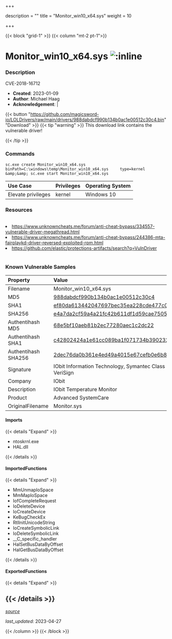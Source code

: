 +++

description = ""
title = "Monitor_win10_x64.sys"
weight = 10

+++


{{< block "grid-1" >}}
{{< column "mt-2 pt-1">}}


# Monitor_win10_x64.sys ![:inline](/images/twitter_verified.png) 


### Description

CVE-2018-16712

- **Created**: 2023-01-09
- **Author**: Michael Haag
- **Acknowledgement**:  | [](https://twitter.com/)

{{< button "https://github.com/magicsword-io/LOLDrivers/raw/main/drivers/988dabdcf990b134b0ac1e00512c30c4.bin" "Download" >}}
{{< tip "warning" >}}
This download link contains the vulnerable driver!

{{< /tip >}}

### Commands

```
sc.exe create Monitor_win10_x64.sys binPath=C:\windows\temp\Monitor_win10_x64.sys     type=kernel &amp;&amp; sc.exe start Monitor_win10_x64.sys
```

| Use Case | Privileges | Operating System | 
|:---- | ---- | ---- |
| Elevate privileges | kernel | Windows 10 |

### Resources
<br>
<li><a href="https://www.unknowncheats.me/forum/anti-cheat-bypass/334557-vulnerable-driver-megathread.html">https://www.unknowncheats.me/forum/anti-cheat-bypass/334557-vulnerable-driver-megathread.html</a></li>
<li><a href="https://www.unknowncheats.me/forum/anti-cheat-bypass/244386-mta-fairplaykd-driver-reversed-exploited-rpm.html">https://www.unknowncheats.me/forum/anti-cheat-bypass/244386-mta-fairplaykd-driver-reversed-exploited-rpm.html</a></li>
<li><a href="https://github.com/elastic/protections-artifacts/search?q=VulnDriver">https://github.com/elastic/protections-artifacts/search?q=VulnDriver</a></li>
<br>

### Known Vulnerable Samples

| Property           | Value |
|:-------------------|:------|
| Filename           | Monitor_win10_x64.sys |
| MD5                | [988dabdcf990b134b0ac1e00512c30c4](https://www.virustotal.com/gui/file/988dabdcf990b134b0ac1e00512c30c4) |
| SHA1               | [ef80da613442047697bec35ea228cde477c09a3d](https://www.virustotal.com/gui/file/ef80da613442047697bec35ea228cde477c09a3d) |
| SHA256             | [e4a7da2cf59a4a21fc42b611df1d59cae75051925a7ddf42bf216cc1a026eadb](https://www.virustotal.com/gui/file/e4a7da2cf59a4a21fc42b611df1d59cae75051925a7ddf42bf216cc1a026eadb) |
| Authentihash MD5   | [68e5bf10aeb81b2ec77280aec1c2dc22](https://www.virustotal.com/gui/search/authentihash%253A68e5bf10aeb81b2ec77280aec1c2dc22) |
| Authentihash SHA1  | [c42802424a1e61cc089ba1f071734b390232aec3](https://www.virustotal.com/gui/search/authentihash%253Ac42802424a1e61cc089ba1f071734b390232aec3) |
| Authentihash SHA256| [2dec76da0b361e4ed49a4015e67cefb0e6b812103d8ebf93b74016d99d9fcfad](https://www.virustotal.com/gui/search/authentihash%253A2dec76da0b361e4ed49a4015e67cefb0e6b812103d8ebf93b74016d99d9fcfad) |
| Signature         | IObit Information Technology, Symantec Class 3 SHA256 Code Signing CA, VeriSign   |
| Company           | IObit |
| Description       | IObit Temperature Monitor |
| Product           | Advanced SystemCare |
| OriginalFilename  | Monitor.sys |


#### Imports
{{< details "Expand" >}}
* ntoskrnl.exe
* HAL.dll

{{< /details >}}
#### ImportedFunctions
{{< details "Expand" >}}
* MmUnmapIoSpace
* MmMapIoSpace
* IofCompleteRequest
* IoDeleteDevice
* IoCreateDevice
* KeBugCheckEx
* RtlInitUnicodeString
* IoCreateSymbolicLink
* IoDeleteSymbolicLink
* __C_specific_handler
* HalSetBusDataByOffset
* HalGetBusDataByOffset

{{< /details >}}
#### ExportedFunctions
{{< details "Expand" >}}

{{< /details >}}
-----



[*source*](https://github.com/magicsword-io/LOLDrivers/tree/main/yaml/monitor_win10_x64.yaml)

*last_updated:* 2023-04-27








{{< /column >}}
{{< /block >}}
